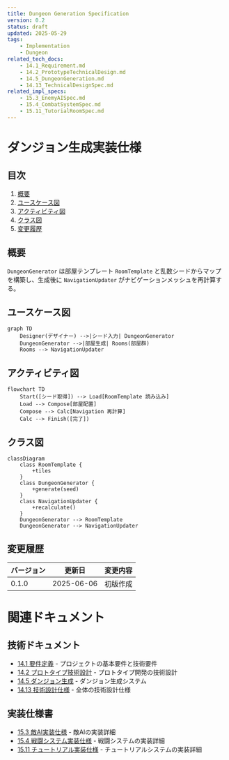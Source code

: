 ```yaml
---
title: Dungeon Generation Specification
version: 0.2
status: draft
updated: 2025-05-29
tags:
    - Implementation
    - Dungeon
related_tech_docs:
    - 14.1_Requirement.md
    - 14.2_PrototypeTechnicalDesign.md
    - 14.5_DungeonGeneration.md
    - 14.13_TechnicalDesignSpec.md
related_impl_specs:
    - 15.3_EnemyAISpec.md
    - 15.4_CombatSystemSpec.md
    - 15.11_TutorialRoomSpec.md
---
```


# ダンジョン生成実装仕様

## 目次

1. [概要](#概要)
2. [ユースケース図](#ユースケース図)
3. [アクティビティ図](#アクティビティ図)
4. [クラス図](#クラス図)
5. [変更履歴](#変更履歴)

## 概要

`DungeonGenerator` は部屋テンプレート `RoomTemplate` と乱数シードからマップを構築し、生成後に `NavigationUpdater` がナビゲーションメッシュを再計算する。

## ユースケース図

```mermaid
graph TD
    Designer(デザイナー) -->|シード入力| DungeonGenerator
    DungeonGenerator -->|部屋生成| Rooms(部屋群)
    Rooms --> NavigationUpdater
```

## アクティビティ図

```mermaid
flowchart TD
    Start([シード取得]) --> Load[RoomTemplate 読み込み]
    Load --> Compose[部屋配置]
    Compose --> Calc[Navigation 再計算]
    Calc --> Finish([完了])
```

## クラス図

```mermaid
classDiagram
    class RoomTemplate {
        +tiles
    }
    class DungeonGenerator {
        +generate(seed)
    }
    class NavigationUpdater {
        +recalculate()
    }
    DungeonGenerator --> RoomTemplate
    DungeonGenerator --> NavigationUpdater
```

## 変更履歴

| バージョン | 更新日     | 変更内容 |
| ---------- | ---------- | -------- |
| 0.1.0      | 2025-06-06 | 初版作成 |

# 関連ドキュメント

## 技術ドキュメント
- [14.1 要件定義](14.1_Requirement.md) - プロジェクトの基本要件と技術要件
- [14.2 プロトタイプ技術設計](14.2_PrototypeTechnicalDesign.md) - プロトタイプ開発の技術設計
- [14.5 ダンジョン生成](14.5_DungeonGeneration.md) - ダンジョン生成システム
- [14.13 技術設計仕様](14.13_TechnicalDesignSpec.md) - 全体の技術設計仕様

## 実装仕様書
- [15.3 敵AI実装仕様](15.3_EnemyAISpec.md) - 敵AIの実装詳細
- [15.4 戦闘システム実装仕様](15.4_CombatSystemSpec.md) - 戦闘システムの実装詳細
- [15.11 チュートリアル実装仕様](15.11_TutorialRoomSpec.md) - チュートリアルシステムの実装詳細
